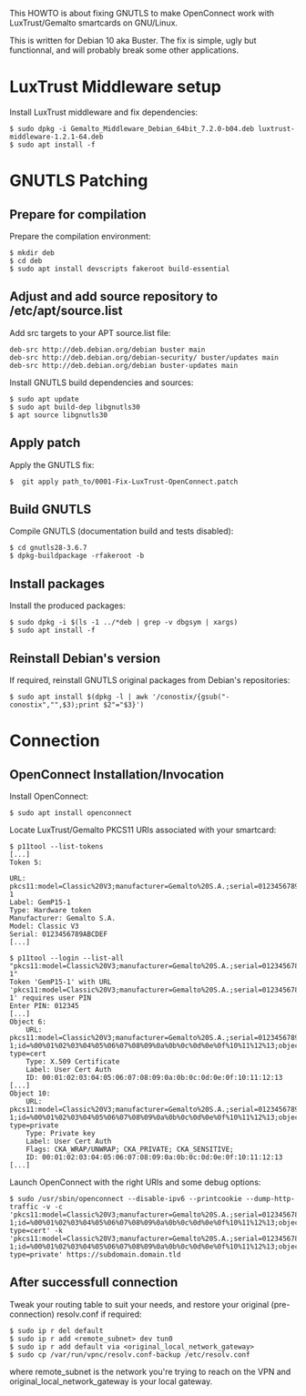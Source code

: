 This HOWTO is about fixing GNUTLS to make OpenConnect work with
LuxTrust/Gemalto smartcards on GNU/Linux.

This is written for Debian 10 aka Buster. The fix is simple, ugly but
functionnal, and will probably break some other applications.

# LuxTrust Middleware setup

Install LuxTrust middleware and fix dependencies:

	$ sudo dpkg -i Gemalto_Middleware_Debian_64bit_7.2.0-b04.deb luxtrust-middleware-1.2.1-64.deb                                                      
	$ sudo apt install -f

# GNUTLS Patching

## Prepare for compilation

Prepare the compilation environment:

	$ mkdir deb
	$ cd deb
	$ sudo apt install devscripts fakeroot build-essential

## Adjust and add source repository to /etc/apt/source.list

Add src targets to your APT source.list file:

	deb-src http://deb.debian.org/debian buster main
	deb-src http://deb.debian.org/debian-security/ buster/updates main
	deb-src http://deb.debian.org/debian buster-updates main

Install GNUTLS build dependencies and sources:

	$ sudo apt update
	$ sudo apt build-dep libgnutls30
	$ apt source libgnutls30

## Apply patch

Apply the GNUTLS fix:

	$  git apply path_to/0001-Fix-LuxTrust-OpenConnect.patch 

## Build GNUTLS

Compile GNUTLS (documentation build and tests disabled):

	$ cd gnutls28-3.6.7
	$ dpkg-buildpackage -rfakeroot -b

## Install packages

Install the produced packages:

	$ sudo dpkg -i $(ls -1 ../*deb | grep -v dbgsym | xargs)
	$ sudo apt install -f

## Reinstall Debian's version

If required, reinstall GNUTLS original packages from Debian's repositories:

	$ sudo apt install $(dpkg -l | awk '/conostix/{gsub("-conostix","",$3);print $2"="$3}')

# Connection

## OpenConnect Installation/Invocation

Install OpenConnect:

	$ sudo apt install openconnect

Locate LuxTrust/Gemalto PKCS11 URIs associated with your smartcard:

	$ p11tool --list-tokens
	[...]
	Token 5:

    URL: pkcs11:model=Classic%20V3;manufacturer=Gemalto%20S.A.;serial=0123456789ABCDEF;token=GemP15-1
    Label: GemP15-1
    Type: Hardware token
    Manufacturer: Gemalto S.A.
    Model: Classic V3
    Serial: 0123456789ABCDEF
	[...]

	$ p11tool --login --list-all "pkcs11:model=Classic%20V3;manufacturer=Gemalto%20S.A.;serial=0123456789ABCDEF;token=GemP15-1"
	Token 'GemP15-1' with URL 'pkcs11:model=Classic%20V3;manufacturer=Gemalto%20S.A.;serial=0123456789ABCDEF;token=GemP15-1' requires user PIN
	Enter PIN: 012345
	[...]
	Object 6:
		URL: pkcs11:model=Classic%20V3;manufacturer=Gemalto%20S.A.;serial=0123456789ABCDEF;token=GemP15-1;id=%00%01%02%03%04%05%06%07%08%09%0a%0b%0c%0d%0e%0f%10%11%12%13;object=User%20Cert%20Auth;object-type=cert
		Type: X.509 Certificate
    	Label: User Cert Auth
    	ID: 00:01:02:03:04:05:06:07:08:09:0a:0b:0c:0d:0e:0f:10:11:12:13
 	[...]
	Object 10:
		URL: pkcs11:model=Classic%20V3;manufacturer=Gemalto%20S.A.;serial=0123456789ABCDEF;token=GemP15-1;id=%00%01%02%03%04%05%06%07%08%09%0a%0b%0c%0d%0e%0f%10%11%12%13;object=User%20Cert%20Auth;object-type=private
		Type: Private key
    	Label: User Cert Auth
		Flags: CKA_WRAP/UNWRAP; CKA_PRIVATE; CKA_SENSITIVE;
    	ID: 00:01:02:03:04:05:06:07:08:09:0a:0b:0c:0d:0e:0f:10:11:12:13
	[...]

Launch OpenConnect with the right URIs and some debug options:

	$ sudo /usr/sbin/openconnect --disable-ipv6 --printcookie --dump-http-traffic -v -c 'pkcs11:model=Classic%20V3;manufacturer=Gemalto%20S.A.;serial=0123456789ABCDEF;token=GemP15-1;id=%00%01%02%03%04%05%06%07%08%09%0a%0b%0c%0d%0e%0f%10%11%12%13;object=User%20Cert%20Auth;object-type=cert' -k 'pkcs11:model=Classic%20V3;manufacturer=Gemalto%20S.A.;serial=0123456789ABCDEF;token=GemP15-1;id=%00%01%02%03%04%05%06%07%08%09%0a%0b%0c%0d%0e%0f%10%11%12%13;object=User%20Cert%20Auth;object-type=private' https://subdomain.domain.tld

## After successfull connection

Tweak your routing table to suit your needs, and restore your original
(pre-connection) resolv.conf if required:

	$ sudo ip r del default
	$ sudo ip r add <remote_subnet> dev tun0
	$ sudo ip r add default via <original_local_network_gateway>
	$ sudo cp /var/run/vpnc/resolv.conf-backup /etc/resolv.conf

where remote_subnet is the network you're trying to reach on the VPN and
original_local_network_gateway is your local gateway.

